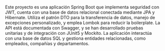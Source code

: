 Este proyecto es una aplicación Spring Boot que implementa 
                                seguridad con JWT, cuenta con una base de datos relacional conectada 
                                mediante JPA y Hibernate. Utiliza el patrón DTO para la transferencia 
                                de datos, manejo de excepciones personalizado, y emplea Lombok para 
                                reducir la boilerplate. La API está documentada con Swagger, y se han 
                                desarrollado pruebas unitarias y de integración con JUnit5 y Mockito. 
                                La aplicación interactúa con una base de datos SQL y gestiona entidades 
                                relacionadas, como empleados, compañías y departamentos.
